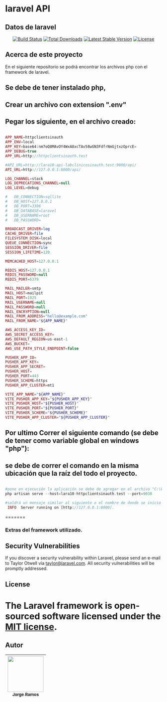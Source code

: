 
# laravel API

## Datos de laravel
<p align="center">
<a href="https://github.com/laravel/framework/actions"><img src="https://github.com/laravel/framework/workflows/tests/badge.svg" alt="Build Status"></a>
<a href="https://packagist.org/packages/laravel/framework"><img src="https://img.shields.io/packagist/dt/laravel/framework" alt="Total Downloads"></a>
<a href="https://packagist.org/packages/laravel/framework"><img src="https://img.shields.io/packagist/v/laravel/framework" alt="Latest Stable Version"></a>
<a href="https://packagist.org/packages/laravel/framework"><img src="https://img.shields.io/packagist/l/laravel/framework" alt="License"></a>
</p>

## Acerca de este proyecto

En el siguiente repositorio se podrá encontrar los archivos php con el framework de laravel.


## Se debe de tener instalado php,

## Crear un archivo con extension ".env"
## Pegar los siguiente, en el archivo creado:

```php

APP_NAME=httpclientsinauth
APP_ENV=local
APP_KEY=base64:nm7oQ8MAvOY4WxA8xcTAv58wGN3FdfrNmGjtxzOprcE=
APP_DEBUG=true
APP_URL=http://httpclientsinauth.test

#API_URL=http://lara10-api-labclinicosinauth.test:9000/api/
API_URL=http://127.0.0.1:8000/api/

LOG_CHANNEL=stack
LOG_DEPRECATIONS_CHANNEL=null
LOG_LEVEL=debug

#   DB_CONNECTION=sqllite
#   DB_HOST=127.0.0.1
#   DB_PORT=3306
#   DB_DATABASE=laravel
#   DB_USERNAME=root
#   DB_PASSWORD=

BROADCAST_DRIVER=log
CACHE_DRIVER=file
FILESYSTEM_DISK=local
QUEUE_CONNECTION=sync
SESSION_DRIVER=file
SESSION_LIFETIME=120

MEMCACHED_HOST=127.0.0.1

REDIS_HOST=127.0.0.1
REDIS_PASSWORD=null
REDIS_PORT=6379

MAIL_MAILER=smtp
MAIL_HOST=mailpit
MAIL_PORT=1025
MAIL_USERNAME=null
MAIL_PASSWORD=null
MAIL_ENCRYPTION=null
MAIL_FROM_ADDRESS="hello@example.com"
MAIL_FROM_NAME="${APP_NAME}"

AWS_ACCESS_KEY_ID=
AWS_SECRET_ACCESS_KEY=
AWS_DEFAULT_REGION=us-east-1
AWS_BUCKET=
AWS_USE_PATH_STYLE_ENDPOINT=false

PUSHER_APP_ID=
PUSHER_APP_KEY=
PUSHER_APP_SECRET=
PUSHER_HOST=
PUSHER_PORT=443
PUSHER_SCHEME=https
PUSHER_APP_CLUSTER=mt1

VITE_APP_NAME="${APP_NAME}"
VITE_PUSHER_APP_KEY="${PUSHER_APP_KEY}"
VITE_PUSHER_HOST="${PUSHER_HOST}"
VITE_PUSHER_PORT="${PUSHER_PORT}"
VITE_PUSHER_SCHEME="${PUSHER_SCHEME}"
VITE_PUSHER_APP_CLUSTER="${PUSHER_APP_CLUSTER}"

```
## Por ultimo Correr el siguiente comando (se debe de tener como variable global en windows "php"):
## se debe de correr el comando en la misma ubicación que la raíz del todo el proyecto.

```php

#pone en ejecución la aplicación se debe de agregar en el archivo "C:\Windows\System32\drivers\etc".
php artisan serve --host=lara10-httpclientsinauth.test --port=9030

#saldrá un mensaje similar al siguiente o el nombre de donde se inicio el server:
 INFO  Server running on [http://127.0.0.1:8000].


```
=======
### Extras del framework utilizado.

## Security Vulnerabilities

If you discover a security vulnerability within Laravel, please send an e-mail to Taylor Otwell via [taylor@laravel.com](mailto:taylor@laravel.com). All security vulnerabilities will be promptly addressed.

## License

The Laravel framework is open-sourced software licensed under the [MIT license](https://opensource.org/licenses/MIT).
=======


## Autor

| [<img src="https://avatars.githubusercontent.com/u/8519258?v=4" width=115><br><sub>Jorge Ramos</sub>](https://github.com/sonic-alex2) |
| :---: |
